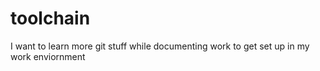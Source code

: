 # toolchain
I want to learn more git stuff while documenting work to get set up in my work enviornment
